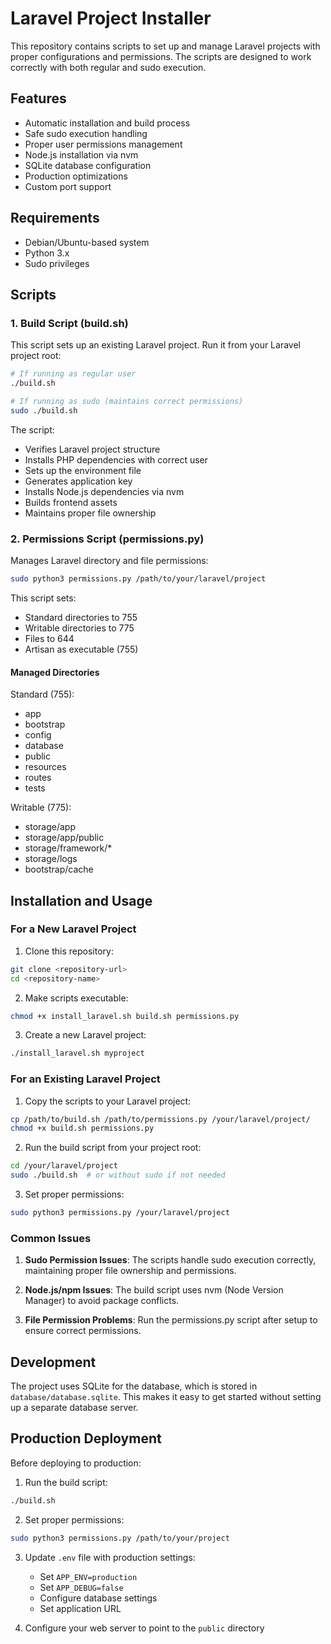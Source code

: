 # Laravel Project Installer

This repository contains scripts to set up and manage Laravel projects with proper configurations and permissions. The scripts are designed to work correctly with both regular and sudo execution.

## Features

- Automatic installation and build process
- Safe sudo execution handling
- Proper user permissions management
- Node.js installation via nvm
- SQLite database configuration
- Production optimizations
- Custom port support

## Requirements

- Debian/Ubuntu-based system
- Python 3.x
- Sudo privileges

## Scripts

### 1. Build Script (build.sh)

This script sets up an existing Laravel project. Run it from your Laravel project root:

```bash
# If running as regular user
./build.sh

# If running as sudo (maintains correct permissions)
sudo ./build.sh
```

The script:
- Verifies Laravel project structure
- Installs PHP dependencies with correct user
- Sets up the environment file
- Generates application key
- Installs Node.js dependencies via nvm
- Builds frontend assets
- Maintains proper file ownership

### 2. Permissions Script (permissions.py)

Manages Laravel directory and file permissions:

```bash
sudo python3 permissions.py /path/to/your/laravel/project
```

This script sets:
- Standard directories to 755
- Writable directories to 775
- Files to 644
- Artisan as executable (755)

#### Managed Directories

Standard (755):
- app
- bootstrap
- config
- database
- public
- resources
- routes
- tests

Writable (775):
- storage/app
- storage/app/public
- storage/framework/*
- storage/logs
- bootstrap/cache

## Installation and Usage

### For a New Laravel Project

1. Clone this repository:
```bash
git clone <repository-url>
cd <repository-name>
```

2. Make scripts executable:
```bash
chmod +x install_laravel.sh build.sh permissions.py
```

3. Create a new Laravel project:
```bash
./install_laravel.sh myproject
```

### For an Existing Laravel Project

1. Copy the scripts to your Laravel project:
```bash
cp /path/to/build.sh /path/to/permissions.py /your/laravel/project/
chmod +x build.sh permissions.py
```

2. Run the build script from your project root:
```bash
cd /your/laravel/project
sudo ./build.sh  # or without sudo if not needed
```

3. Set proper permissions:
```bash
sudo python3 permissions.py /your/laravel/project
```

### Common Issues

1. **Sudo Permission Issues**: The scripts handle sudo execution correctly, maintaining proper file ownership and permissions.

2. **Node.js/npm Issues**: The build script uses nvm (Node Version Manager) to avoid package conflicts.

3. **File Permission Problems**: Run the permissions.py script after setup to ensure correct permissions.

## Development

The project uses SQLite for the database, which is stored in `database/database.sqlite`. This makes it easy to get started without setting up a separate database server.

## Production Deployment

Before deploying to production:

1. Run the build script:
```bash
./build.sh
```

2. Set proper permissions:
```bash
sudo python3 permissions.py /path/to/your/project
```

3. Update `.env` file with production settings:
   - Set `APP_ENV=production`
   - Set `APP_DEBUG=false`
   - Configure database settings
   - Set application URL

4. Configure your web server to point to the `public` directory